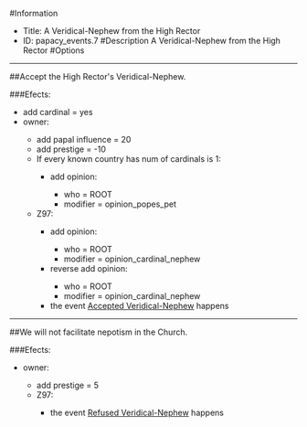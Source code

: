 #Information
 - Title: A Veridical-Nephew from the High Rector
 - ID: papacy_events.7
#Description
A Veridical-Nephew from the High Rector
#Options

___
##Accept the High Rector's Veridical-Nephew.

###Efects:<ul><li>add cardinal = yes</li><li>owner:</li><ul><li>add papal influence = 20</li><li>add prestige = -10</li><li>If every known country has num of cardinals is 1:</li><ul><li>add opinion:</li><ul><li>who = ROOT</li><li>modifier = opinion_popes_pet</li></ul></ul><li>Z97:</li><ul><li>add opinion:</li><ul><li>who = ROOT</li><li>modifier = opinion_cardinal_nephew</li></ul><li>reverse add opinion:</li><ul><li>who = ROOT</li><li>modifier = opinion_cardinal_nephew</li></ul><li>the event [Accepted Veridical-Nephew](../events/accepted_veridical_nephew.md) happens</li></ul></ul></ul>

___
##We will not facilitate nepotism in the Church.

###Efects:<ul><li>owner:</li><ul><li>add prestige = 5</li><li>Z97:</li><ul><li>the event [Refused Veridical-Nephew](../events/refused_veridical_nephew.md) happens</li></ul></ul></ul>
